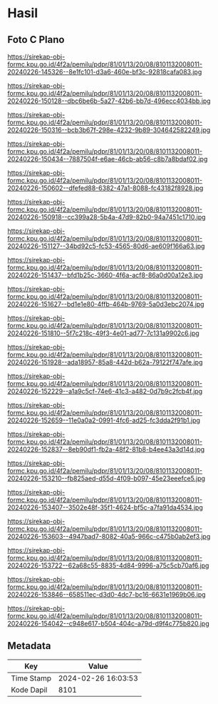 # Hasil

## Foto C Plano

https://sirekap-obj-formc.kpu.go.id/4f2a/pemilu/pdpr/81/01/13/20/08/8101132008011-20240226-145326--8e1fc101-d3a6-460e-bf3c-92818cafa083.jpg

https://sirekap-obj-formc.kpu.go.id/4f2a/pemilu/pdpr/81/01/13/20/08/8101132008011-20240226-150128--dbc6be6b-5a27-42b6-bb7d-496ecc4034bb.jpg

https://sirekap-obj-formc.kpu.go.id/4f2a/pemilu/pdpr/81/01/13/20/08/8101132008011-20240226-150316--bcb3b67f-298e-4232-9b89-304642582249.jpg

https://sirekap-obj-formc.kpu.go.id/4f2a/pemilu/pdpr/81/01/13/20/08/8101132008011-20240226-150434--7887504f-e6ae-46cb-ab56-c8b7a8bdaf02.jpg

https://sirekap-obj-formc.kpu.go.id/4f2a/pemilu/pdpr/81/01/13/20/08/8101132008011-20240226-150602--dfefed88-6382-47a1-8088-fc43182f8928.jpg

https://sirekap-obj-formc.kpu.go.id/4f2a/pemilu/pdpr/81/01/13/20/08/8101132008011-20240226-150918--cc399a28-5b4a-47d9-82b0-94a7451c1710.jpg

https://sirekap-obj-formc.kpu.go.id/4f2a/pemilu/pdpr/81/01/13/20/08/8101132008011-20240226-151127--34bd92c5-fc53-4565-80d6-ae609f166a63.jpg

https://sirekap-obj-formc.kpu.go.id/4f2a/pemilu/pdpr/81/01/13/20/08/8101132008011-20240226-151437--bfd1b25c-3660-4f6a-acf8-86a0d00a12e3.jpg

https://sirekap-obj-formc.kpu.go.id/4f2a/pemilu/pdpr/81/01/13/20/08/8101132008011-20240226-151627--bd1e1e80-4ffb-464b-9769-5a0d3ebc2074.jpg

https://sirekap-obj-formc.kpu.go.id/4f2a/pemilu/pdpr/81/01/13/20/08/8101132008011-20240226-151810--5f7c218c-49f3-4e01-ad77-7c131a9902c6.jpg

https://sirekap-obj-formc.kpu.go.id/4f2a/pemilu/pdpr/81/01/13/20/08/8101132008011-20240226-151928--ada18957-85a8-442d-b62a-79122f747afe.jpg

https://sirekap-obj-formc.kpu.go.id/4f2a/pemilu/pdpr/81/01/13/20/08/8101132008011-20240226-152229--a1a9c5cf-74e6-41c3-a482-0d7b9c2fcb4f.jpg

https://sirekap-obj-formc.kpu.go.id/4f2a/pemilu/pdpr/81/01/13/20/08/8101132008011-20240226-152659--11e0a0a2-0991-4fc6-ad25-fc3dda2f91b1.jpg

https://sirekap-obj-formc.kpu.go.id/4f2a/pemilu/pdpr/81/01/13/20/08/8101132008011-20240226-152837--8eb90df1-fb2a-48f2-81b8-b4ee43a3d14d.jpg

https://sirekap-obj-formc.kpu.go.id/4f2a/pemilu/pdpr/81/01/13/20/08/8101132008011-20240226-153210--fb825aed-d55d-4f09-b097-45e23eeefce5.jpg

https://sirekap-obj-formc.kpu.go.id/4f2a/pemilu/pdpr/81/01/13/20/08/8101132008011-20240226-153407--3502e48f-35f1-4624-bf5c-a7fa91da4534.jpg

https://sirekap-obj-formc.kpu.go.id/4f2a/pemilu/pdpr/81/01/13/20/08/8101132008011-20240226-153603--4947bad7-8082-40a5-966c-c475b0ab2ef3.jpg

https://sirekap-obj-formc.kpu.go.id/4f2a/pemilu/pdpr/81/01/13/20/08/8101132008011-20240226-153722--62a68c55-8835-4d84-9996-a75c5cb70af6.jpg

https://sirekap-obj-formc.kpu.go.id/4f2a/pemilu/pdpr/81/01/13/20/08/8101132008011-20240226-153846--658511ec-d3d0-4dc7-bc16-6631e1969b06.jpg

https://sirekap-obj-formc.kpu.go.id/4f2a/pemilu/pdpr/81/01/13/20/08/8101132008011-20240226-154042--c948e617-b504-404c-a79d-d9f4c775b820.jpg


## Metadata

| Key        | Value               |
| ---------- | ------------------- |
| Time Stamp | 2024-02-26 16:03:53 |
| Kode Dapil | 8101                |



